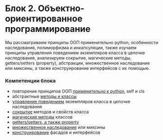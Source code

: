# Блок 2. Объектно-ориентированное программирование

Мы рассматриваем принципы ООП применительно python, особенности наследования, полиморфизма и инкапсуляции, также изучаем принципы управления поведением экземпляров класса в цепочке наследования, анализируем сокрытие, магические методы, getters/setters (property), абстракции, множественное наследование или миксины, а также конструирование интерфейсов с их помощью.

### Компетенции блока

- повторение принципов ООП [применительно к python](./block2_1.md), self и cls
- абстрактные [методы и классы](./block2_2.md)
- [управление поведением](./block2_3.md) экземпляров класса в цепочке наследования
- [сокрытие](./block2_4.md) методов и свойств класса
- [магические методы](./block2_5.md) классов
- [getters/setters, а также  property](./block2_6.md)
- [множественное наследование](./block2_7.md) или миксины
- [конструирование](./block2_8.md) фасадов и интерфейсов